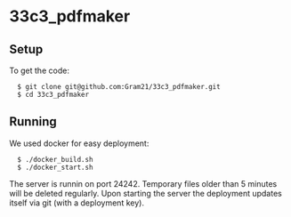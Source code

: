 # 33c3_pdfmaker

## Setup
To get the code:

```
  $ git clone git@github.com:Gram21/33c3_pdfmaker.git
  $ cd 33c3_pdfmaker
```

## Running

We used docker for easy deployment:

```
  $ ./docker_build.sh
  $ ./docker_start.sh
```

The server is runnin on port 24242. Temporary files older than 5 minutes will be deleted regularly.
Upon starting the server the deployment updates itself via git (with a deployment key).